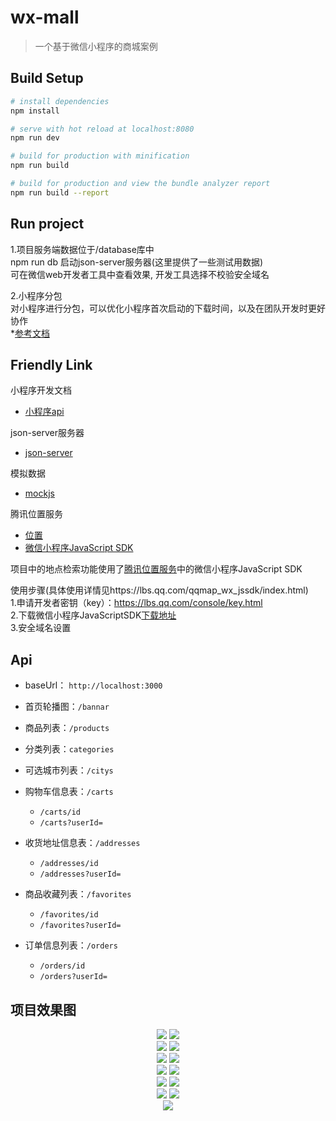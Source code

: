# wx-mall

> 一个基于微信小程序的商城案例

## Build Setup

``` bash
# install dependencies
npm install

# serve with hot reload at localhost:8080
npm run dev

# build for production with minification
npm run build

# build for production and view the bundle analyzer report
npm run build --report
```

## Run project

1.项目服务端数据位于/database库中<br>
npm run db  启动json-server服务器(这里提供了一些测试用数据)<br>
可在微信web开发者工具中查看效果, 开发工具选择不校验安全域名

2.小程序分包<br>
对小程序进行分包，可以优化小程序首次启动的下载时间，以及在团队开发时更好协作<br>
*[参考文档](https://developers.weixin.qq.com/miniprogram/dev/framework/subpackages.html)

## Friendly Link

小程序开发文档
* [小程序api](https://developers.weixin.qq.com/miniprogram/dev/api/)

json-server服务器
* [json-server](https://github.com/typicode/json-server)

模拟数据
* [mockjs](https://github.com/nuysoft/Mock/wiki/Getting-Started)

腾讯位置服务

* [位置](https://lbs.qq.com/index.html)
* [微信小程序JavaScript SDK](https://lbs.qq.com/qqmap_wx_jssdk/index.html)

项目中的地点检索功能使用了[腾讯位置服务](https://lbs.qq.com/)中的微信小程序JavaScript SDK

使用步骤(具体使用详情见https://lbs.qq.com/qqmap_wx_jssdk/index.html)<br>
1.申请开发者密钥（key）：https://lbs.qq.com/console/key.html<br>
2.下载微信小程序JavaScriptSDK[下载地址](http://3gimg.qq.com/lightmap/xcx/jssdk/qqmap-wx-jssdk1.0.zip)<br>
3.安全域名设置


## Api

- baseUrl： `http://localhost:3000`

- 首页轮播图：`/bannar`

- 商品列表：`/products`

- 分类列表：`categories`

- 可选城市列表：`/citys`

- 购物车信息表：`/carts`
  - `/carts/id`
  - `/carts?userId=`

- 收货地址信息表：`/addresses`
  - `/addresses/id`
  - `/addresses?userId=`

- 商品收藏列表：`/favorites`
  - `/favorites/id`
  - `/favorites?userId=`

- 订单信息列表：`/orders`
  - `/orders/id`
  - `/orders?userId=`


## 项目效果图

<p align="center">
    <img src="./snapshots/home.gif" >
    <img src="./snapshots/category.gif" >
    <br>
    <img src="./snapshots/mine-page.png" >
    <img src="./snapshots/mine-page2.png" >
    <br>
    <img src="./snapshots/select-site.png" >
    <img src="./snapshots/select-site2.png" >
    <br>
    <img src="./snapshots/checkout.png" >
    <img src="./snapshots/order-detail.png" >
    <br>
    <img src="./snapshots/order-list.gif" >
    <img src="./snapshots/select-site.gif" >
    <br>
    <img src="./snapshots/favorites.gif" >
    <img src="./snapshots/product-detail.gif" >
    <br>
    <img src="./snapshots/search-site.gif" >
</p>
